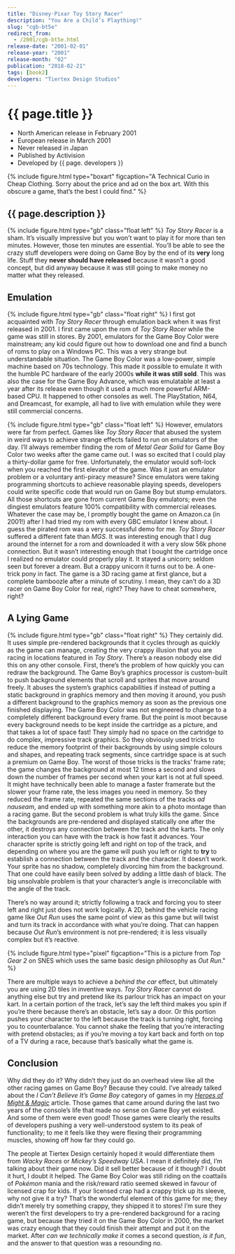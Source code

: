 ```yaml
---
title: "Disney⋅Pixar Toy Story Racer"
description: "You Are a Child’s Plaything!"
slug: "cgb-bt5e"
redirect_from:
  - /2001/cgb-bt5e.html
release-date: "2001-02-01"
release-year: "2001"
release-month: "02"
publication: "2018-02-21"
tags: [book2]
developers: "Tiertex Design Studios"
---
```

# {{ page.title }}

- North American release in February 2001
- European release in March 2001
- Never released in Japan
- Published by Activision
- Developed by {{ page. developers }}

{% include figure.html type="boxart" figcaption="A Technical Curio in Cheap Clothing. Sorry about the price and ad on the box art. With this obscure a game, that’s the best I could find." %}

## {{ page.description }}

{% include figure.html type="gb" class="float left" %}
*Toy Story Racer* is a sham. It’s visually impressive but you won’t want to play it for more than ten minutes. However, those ten minutes are essential. You’ll be able to see the crazy stuff developers were doing on Game Boy by the end of its **very** long life. Stuff they **never should have released** because it wasn’t a good concept, but did anyway because it was still going to make money no matter what they released.

## Emulation

{% include figure.html type="gb" class="float right" %}
I first got acquainted with *Toy Story Racer* through emulation back when it was first released in 2001. I first came upon the rom of *Toy Story Racer* while the game was still in stores. By 2001, emulators for the Game Boy Color were mainstream; any kid could figure out how to download one and find a bunch of roms to play on a Windows PC. This was a very strange but understandable situation. The Game Boy Color was a low-power, simple machine based on 70s technology. This made it possible to emulate it with the humble PC hardware of the early 2000s **while it was still sold**. This was also the case for the Game Boy Advance, which was emulatable at least a year after its release even though it used a much more powerful ARM-based CPU. It happened to other consoles as well. The PlayStation, N64, and Dreamcast, for example, all had to live with emulation while they were still commercial concerns.

{% include figure.html type="gb" class="float left" %}
However, emulators were far from perfect. Games like *Toy Story Racer* that abused the system in weird ways to achieve strange effects failed to run on emulators of the day. I’ll always remember finding the rom of *Metal Gear Solid* for Game Boy Color two weeks after the game came out. I was so excited that I could play a thirty-dollar game for free. Unfortunately, the emulator would soft-lock when you reached the first elevator of the game. Was it just an emulator problem or a voluntary anti-piracy measure? Since emulators were taking programming shortcuts to achieve reasonable playing speeds, developers could write specific code that would run on Game Boy but stump emulators. All those shortcuts are gone from current Game Boy emulators; even the dingiest emulators feature 100% compatibility with commercial releases. Whatever the case may be, I promptly bought the game on Amazon.ca (in 2001!) after I had tried my rom with every GBC emulator I knew about. I guess the pirated rom was a very successful demo for me. *Toy Story Racer* suffered a different fate than *MGS*. It was interesting enough that I dug around the internet for a rom and downloaded it with a very slow 56k phone connection. But it wasn’t interesting enough that I bought the cartridge once I realized no emulator could properly play it. It stayed a unicorn; seldom seen but forever a dream. But a crappy unicorn it turns out to be. A one-trick pony in fact. The game is a 3D racing game at first glance, but a complete bamboozle after a minute of scrutiny. I mean, they can’t do a 3D racer on Game Boy Color for real, right? They have to cheat somewhere, right?

## A Lying Game

{% include figure.html type="gb" class="float right" %}
They certainly did. It uses simple pre-rendered backgrounds that it cycles through as quickly as the game can manage, creating the very crappy illusion that you are racing in locations featured in *Toy Story*. There’s a reason nobody else did this on any other console. First, there’s the problem of how quickly you can redraw the background. The Game Boy’s graphics processor is custom-built to push background elements that scroll and sprites that move around freely. It abuses the system’s graphics capabilities if instead of putting a static background in graphics memory and then moving it around, you push a different background to the graphics memory as soon as the previous one finished displaying. The Game Boy Color was not engineered to change to a completely different background every frame. But the point is moot because every background needs to be kept inside the cartridge as a picture, and that takes a lot of space fast! They simply had no space on the cartridge to do complex, impressive track graphics. So they obviously used tricks to reduce the memory footprint of their backgrounds by using simple colours and shapes, and repeating track segments, since cartridge space is at such a premium on Game Boy. The worst of those tricks is the tracks’ frame rate; the game changes the background at most 12 times a second and slows down the number of frames per second when your kart is not at full speed. It might have technically been able to manage a faster framerate but the slower your frame rate, the less images you need in memory. So they reduced the frame rate, repeated the same sections of the tracks *ad nauseam*, and ended up with something more akin to a photo montage than a racing game. But the second problem is what truly kills the game. Since the backgrounds are pre-rendered and displayed statically one after the other, it destroys any connection between the track and the karts. The only interaction you can have with the track is how fast it advances. Your character sprite is strictly going left and right on top of the track, and depending on where you are the game will push you left or right to **try** to establish a connection between the track and the character. It doesn’t work. Your sprite has no shadow, completely divorcing him from the background. That one could have easily been solved by adding a little dash of black. The big unsolvable problem is that your character’s angle is irreconcilable with the angle of the track.

There’s no way around it; strictly following a track and forcing you to steer left and right just does not work logically. A 2D, behind the vehicle racing game like *Out Run* uses the same point of view as this game but will twist and turn its track in accordance with what you’re doing. That can happen because *Out Run*’s environment is not pre-rendered; it is less visually complex but it’s reactive.

{% include figure.html type="pixel" figcaption="This is a picture from *Top Gear 2* on SNES which uses the same basic design philosophy as *Out Run*." %}

There are multiple ways to achieve a *behind the car* effect, but ultimately you are using 2D tiles in inventive ways. *Toy Story Racer* cannot do anything else but try and pretend like its parlour trick has an impact on your kart. In a certain portion of the track, let’s say the left third makes you spin if you’re there because there’s an obstacle, let’s say a door. Or this portion pushes your character to the left because the track is turning right, forcing you to counterbalance. You cannot shake the feeling that you’re interacting with pretend obstacles; as if you’re moving a toy kart back and forth on top of a TV during a race, because that’s basically what the game is.

## Conclusion

Why did they do it? Why didn’t they just do an overhead view like all the other racing games on Game Boy? Because they could. I’ve already talked about the *I Can’t Believe It’s Game Boy* category of games in my [*Heroes of Might & Magic*](/articles/cgb-auhe) article. Those games that came around during the last two years of the console’s life that made no sense on Game Boy yet existed. And some of them were even good! Those games were clearly the results of developers pushing a very well-understood system to its peak of functionality; to me it feels like they were flexing their programming muscles, showing off how far they could go.

The people at Tiertex Design certainly hoped it would differentiate them from *Wacky Races* or *Mickey’s Speedway USA*. I mean it definitely did, I’m talking about their game now. Did it sell better because of it though? I doubt it hurt, I doubt it helped. The Game Boy Color was still riding on the coattails of *Pokémon* mania and the risk/reward ratio seemed skewed in favour of licensed crap for kids. If your licensed crap had a crappy trick up its sleeve, why not give it a try? That’s the wonderful element of this game for me; they didn’t merely try something crappy, they shipped it to stores! I’m sure they weren’t the first developers to try a pre-rendered background for a racing game, but because they tried it on the Game Boy Color in 2000, the market was crazy enough that they could finish their attempt and put it on the market. After *can we technically make it* comes a second question, *is it fun*, and the answer to that question was a resounding no.
